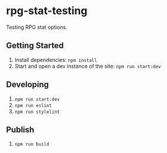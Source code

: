 # rpg-stat-testing
Testing RPG stat options.

## Getting Started
1. Install dependencies: `npm install`
2. Start and open a dev instance of the site: `npm run start:dev`

## Developing
1. `npm run start:dev`
2. `npm run eslint`
3. `npm run stylelint`

## Publish
1. `npm run build`
